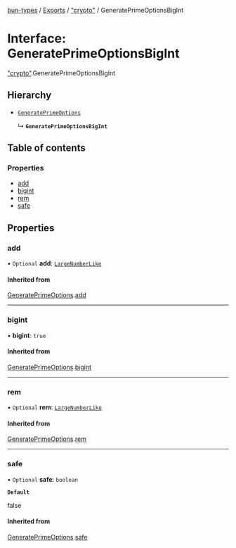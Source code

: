 [bun-types](https://oven-sh.github.io/bun-types/README.md) / [Exports](https://oven-sh.github.io/bun-types/modules.md) / ["crypto"](https://oven-sh.github.io/bun-types/modules/crypto_.md) / GeneratePrimeOptionsBigInt

# Interface: GeneratePrimeOptionsBigInt

["crypto"](https://oven-sh.github.io/bun-types/modules/crypto_.md).GeneratePrimeOptionsBigInt

## Hierarchy

- [`GeneratePrimeOptions`](https://oven-sh.github.io/bun-types/interfaces/crypto_.GeneratePrimeOptions.md)

  ↳ **`GeneratePrimeOptionsBigInt`**

## Table of contents

### Properties

- [add](https://oven-sh.github.io/bun-types/interfaces/crypto_.GeneratePrimeOptionsBigInt.md#add)
- [bigint](https://oven-sh.github.io/bun-types/interfaces/crypto_.GeneratePrimeOptionsBigInt.md#bigint)
- [rem](https://oven-sh.github.io/bun-types/interfaces/crypto_.GeneratePrimeOptionsBigInt.md#rem)
- [safe](https://oven-sh.github.io/bun-types/interfaces/crypto_.GeneratePrimeOptionsBigInt.md#safe)

## Properties

### add

• `Optional` **add**: [`LargeNumberLike`](https://oven-sh.github.io/bun-types/modules/crypto_.md#largenumberlike)

#### Inherited from

[GeneratePrimeOptions](https://oven-sh.github.io/bun-types/interfaces/crypto_.GeneratePrimeOptions.md).[add](https://oven-sh.github.io/bun-types/interfaces/crypto_.GeneratePrimeOptions.md#add)

___

### bigint

• **bigint**: ``true``

#### Inherited from

[GeneratePrimeOptions](https://oven-sh.github.io/bun-types/interfaces/crypto_.GeneratePrimeOptions.md).[bigint](https://oven-sh.github.io/bun-types/interfaces/crypto_.GeneratePrimeOptions.md#bigint)

___

### rem

• `Optional` **rem**: [`LargeNumberLike`](https://oven-sh.github.io/bun-types/modules/crypto_.md#largenumberlike)

#### Inherited from

[GeneratePrimeOptions](https://oven-sh.github.io/bun-types/interfaces/crypto_.GeneratePrimeOptions.md).[rem](https://oven-sh.github.io/bun-types/interfaces/crypto_.GeneratePrimeOptions.md#rem)

___

### safe

• `Optional` **safe**: `boolean`

**`Default`**

false

#### Inherited from

[GeneratePrimeOptions](https://oven-sh.github.io/bun-types/interfaces/crypto_.GeneratePrimeOptions.md).[safe](https://oven-sh.github.io/bun-types/interfaces/crypto_.GeneratePrimeOptions.md#safe)
